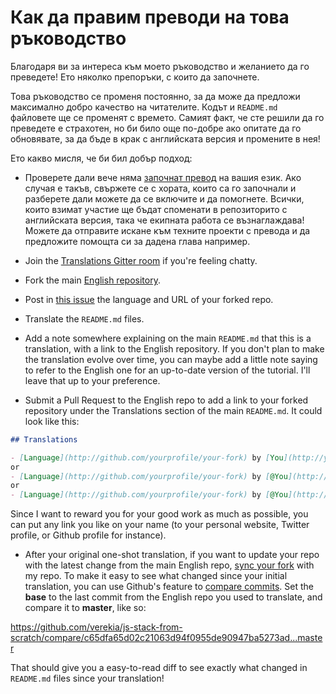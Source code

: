 # Как да правим преводи на това ръководство

Благодаря ви за интереса към моето ръководство и желанието да го преведете! Ето няколко препоръки, с които да започнете.

Това ръководство се променя постоянно, за да може да предложи максимално добро качество на читателите. Кодът и `README.md` файловете ще се променят с времето. Самият факт, че сте решили да го преведете е страхотен, но би било още по-добре ако опитате да го обновявате, за да бъде в крак с английската версия и промените в нея!

Ето какво мисля, че би бил добър подход:

- Проверете дали вече няма [започнат превод](https://github.com/verekia/js-stack-from-scratch/issues/147) на вашия език. Ако случая е такъв, свържете се с хората, които са го започнали и разберете дали можете да се включите и да помогнете. Всички, които взимат участие ще бъдат споменати в репозиторито с английската версия, така че екипната работа се възнаглаждава! Можете да отправите искане към техните проекти с превода и да предложите помощта си за дадена глава например.

- Join the [Translations Gitter room](https://gitter.im/js-stack-from-scratch/Translations) if you're feeling chatty.

- Fork the main [English repository](https://github.com/verekia/js-stack-from-scratch).

- Post in [this issue](https://github.com/verekia/js-stack-from-scratch/issues/147) the language and URL of your forked repo.

- Translate the `README.md` files.

- Add a note somewhere explaining on the main `README.md` that this is a translation, with a link to the English repository. If you don't plan to make the translation evolve over time, you can maybe add a little note saying to refer to the English one for an up-to-date version of the tutorial. I'll leave that up to your preference.

- Submit a Pull Request to the English repo to add a link to your forked repository under the Translations section of the main `README.md`. It could look like this:

```md
## Translations

- [Language](http://github.com/yourprofile/your-fork) by [You](http://yourwebsite.com)
or
- [Language](http://github.com/yourprofile/your-fork) by [@You](http://twitter.com/yourprofile)
or
- [Language](http://github.com/yourprofile/your-fork) by [@You](http://github.com/yourprofile)
```

Since I want to reward you for your good work as much as possible, you can put any link you like on your name (to your personal website, Twitter profile, or Github profile for instance).

- After your original one-shot translation, if you want to update your repo with the latest change from the main English repo, [sync your fork](https://help.github.com/articles/syncing-a-fork/) with my repo. To make it easy to see what changed since your initial translation, you can use Github's feature to [compare commits](https://help.github.com/articles/comparing-commits-across-time/#comparing-commits). Set the **base** to the last commit from the English repo you used to translate, and compare it to **master**, like so:

<!-- markdownlint-disable MD034 -->
https://github.com/verekia/js-stack-from-scratch/compare/c65dfa65d02c21063d94f0955de90947ba5273ad...master
<!-- markdownlint-enable MD034 -->

That should give you a easy-to-read diff to see exactly what changed in `README.md` files since your translation!
